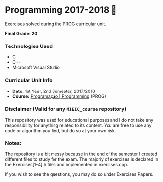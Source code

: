 # Programming 2017-2018 :file_folder:

Exercises solved during the PROG curricular unit.

**Final Grade: 20**

### Technologies Used
* C
* C++
* Microsoft Visual Studio

### Curricular Unit Info
* **Date:** 1st Year, 2nd Semester, 2017/2018
* **Course:** [Programação | Programming](https://sigarra.up.pt/feup/pt/ucurr_geral.ficha_uc_view?pv_ocorrencia_id=399883 "PROG") (PROG)

### Disclaimer (Valid for any `MIEIC_course` repository)
This repository was used for educational purposes and I do not take any responsibility for anything related to its content. You are free to use any code or algorithm you find, but do so at your own risk.

### Notes:
The repository is a bit messy because in the end of the semester I created different files to study for the exam. The majoriy of exercises is declared in the Exercises[1-4].h files and implemented in exercises.cpp.

If you wish to see the questions, you may do so under Exercises Papers.
